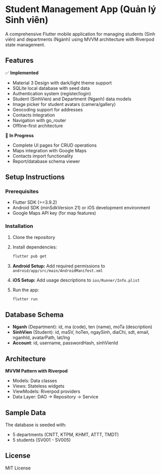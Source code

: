 # Student Management App (Quản lý Sinh viên)

A comprehensive Flutter mobile application for managing students (Sinh viên) and departments (Ngành) using MVVM architecture with Riverpod state management.

## Features

✅ **Implemented**

- Material 3 Design with dark/light theme support
- SQLite local database with seed data
- Authentication system (register/login)
- Student (SinhVien) and Department (Nganh) data models
- Image picker for student avatars (camera/gallery)
- Geocoding support for addresses
- Contacts integration
- Navigation with go_router
- Offline-first architecture

🚧 **In Progress**

- Complete UI pages for CRUD operations
- Maps integration with Google Maps
- Contacts import functionality
- Report/database schema viewer

## Setup Instructions

### Prerequisites

- Flutter SDK (>=3.9.2)
- Android SDK (minSdkVersion 21) or iOS development environment
- Google Maps API key (for map features)

### Installation

1. Clone the repository
2. Install dependencies:

   ```bash
   flutter pub get
   ```

3. **Android Setup:**
   Add required permissions to `android/app/src/main/AndroidManifest.xml`

4. **iOS Setup:**
   Add usage descriptions to `ios/Runner/Info.plist`

5. Run the app:

   ```bash
   flutter run
   ```

## Database Schema

- **Nganh** (Department): id, ma (code), ten (name), moTa (description)
- **SinhVien** (Student): id, maSV, hoTen, ngaySinh, diaChi, sdt, email, nganhId, avatarPath, lat/lng
- **Account**: id, username, passwordHash, sinhVienId

## Architecture

**MVVM Pattern with Riverpod**


- Models: Data classes
- Views: Stateless widgets
- ViewModels: Riverpod providers
- Data Layer: DAO → Repository → Service

## Sample Data

The database is seeded with:

- 5 departments (CNTT, KTPM, KHMT, ATTT, TMDT)
- 5 students (SV001 - SV005)

## License

MIT License
